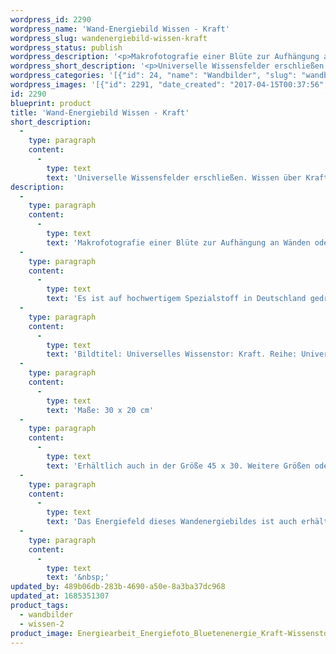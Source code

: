 ```yaml
---
wordpress_id: 2290
wordpress_name: 'Wand-Energiebild Wissen - Kraft'
wordpress_slug: wandenergiebild-wissen-kraft
wordpress_status: publish
wordpress_description: '<p>Makrofotografie einer Blüte zur Aufhängung an Wänden oder zum Aufstellen im Raum mit einem aktivierbaren feinstofflichen Schwingungsfeld: Ein "Tor" zum universellen Wissensfeld über Kraft öffnen. Energietor im Sinne eines feinstofflichen Zugangs zu einem umfassenden Wissen, was Kraft bedeutet und welche Verhaltensweisen etc. gerade individuell stimmig in Bezug zum Thema Kraft sind u.a.m..</p><p>Es ist auf hochwertigem Spezialstoff in Deutschland gedruckt und sorgfältig in Handarbeit auf Holzkeilrahmen aufgezogen. Laut Herstellerangaben ist der farbintensive Druck 70 Jahre lichtecht, waschbar und in einem umweltorientierten Verfahren hergestellt. Der Oberstoff ist mit einer Spezialbeschichtung unterfüttert, so dass, bei Aufhängung an der Wand, der rückseitige Holzrahmen auch bei hellen Farben unsichtbar ist.</p><p>Bildtitel: Universelles Wissenstor: Kraft. Reihe: Universelle Wissenstore.</p><p>Maße: 30 x 20 cm</p><p>Erhältlich auch in der Größe 45 x 30. Weitere Größen oder andere Seitenverhältnisse, sind bis 200 cm individuell für Sie innerhalb weniger Tage herstellbar. Bitte kontaktieren Sie uns hierfür unter <a href="mailto:info@elvedenverlag.de">info@elvedenverlag.de</a>.</p><p>Das Energiefeld dieses Wandenergiebildes ist auch erhältlich als Fotokarte und Energiespray</p><p><a href="https://my.feenbaum.de/anwendung-energie-wandbilder/">Anwendungshinweise</a></p><p>&nbsp;</p>'
wordpress_short_description: '<p>Universelle Wissensfelder erschließen. Wissen über Kraft im &#8222;Neuen&#8220; Bewusstsein</p>'
wordpress_categories: '[{"id": 24, "name": "Wandbilder", "slug": "wandbilder"}, {"id": 45, "name": "Wissen", "slug": "wissen-2"}]'
wordpress_images: '[{"id": 2291, "date_created": "2017-04-15T00:37:56", "date_created_gmt": "2017-04-14T20:37:56", "date_modified": "2017-04-15T00:37:56", "date_modified_gmt": "2017-04-14T20:37:56", "src": "https://my.feenbaum.de/wp-content/uploads/2017/04/Energiearbeit_Energiefoto_Bluetenenergie_Kraft-Wissenstor_8x8-W.jpg", "name": "Energiearbeit_Energiefoto_Bluetenenergie_Kraft-Wissenstor_8x8-W", "alt": ""}]'
id: 2290
blueprint: product
title: 'Wand-Energiebild Wissen - Kraft'
short_description:
  -
    type: paragraph
    content:
      -
        type: text
        text: 'Universelle Wissensfelder erschließen. Wissen über Kraft im ''Neuen'' Bewusstsein'
description:
  -
    type: paragraph
    content:
      -
        type: text
        text: 'Makrofotografie einer Blüte zur Aufhängung an Wänden oder zum Aufstellen im Raum mit einem aktivierbaren feinstofflichen Schwingungsfeld: Ein "Tor" zum universellen Wissensfeld über Kraft öffnen. Energietor im Sinne eines feinstofflichen Zugangs zu einem umfassenden Wissen, was Kraft bedeutet und welche Verhaltensweisen etc. gerade individuell stimmig in Bezug zum Thema Kraft sind u.a.m..'
  -
    type: paragraph
    content:
      -
        type: text
        text: 'Es ist auf hochwertigem Spezialstoff in Deutschland gedruckt und sorgfältig in Handarbeit auf Holzkeilrahmen aufgezogen. Laut Herstellerangaben ist der farbintensive Druck 70 Jahre lichtecht, waschbar und in einem umweltorientierten Verfahren hergestellt. Der Oberstoff ist mit einer Spezialbeschichtung unterfüttert, so dass, bei Aufhängung an der Wand, der rückseitige Holzrahmen auch bei hellen Farben unsichtbar ist.'
  -
    type: paragraph
    content:
      -
        type: text
        text: 'Bildtitel: Universelles Wissenstor: Kraft. Reihe: Universelle Wissenstore.'
  -
    type: paragraph
    content:
      -
        type: text
        text: 'Maße: 30 x 20 cm'
  -
    type: paragraph
    content:
      -
        type: text
        text: 'Erhältlich auch in der Größe 45 x 30. Weitere Größen oder andere Seitenverhältnisse, sind bis 200 cm individuell für Sie innerhalb weniger Tage herstellbar. Bitte kontaktieren Sie uns hierfür unter info@elvedenverlag.de.'
  -
    type: paragraph
    content:
      -
        type: text
        text: 'Das Energiefeld dieses Wandenergiebildes ist auch erhältlich als Fotokarte und Energiespray'
  -
    type: paragraph
    content:
      -
        type: text
        text: '&nbsp;'
updated_by: 489b06db-283b-4690-a50e-8a3ba37dc968
updated_at: 1685351307
product_tags:
  - wandbilder
  - wissen-2
product_image: Energiearbeit_Energiefoto_Bluetenenergie_Kraft-Wissenstor_8x8-W.jpg
---
```

